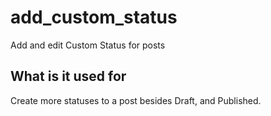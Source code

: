 # add_custom_status

Add and edit Custom Status for posts

## What is it used for 

Create more statuses to a post besides Draft, and Published.

